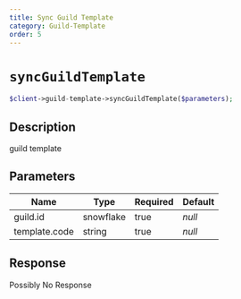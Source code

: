 ```yaml
---
title: Sync Guild Template
category: Guild-Template
order: 5
---
```


# `syncGuildTemplate`

```php
$client->guild-template->syncGuildTemplate($parameters);
```

## Description

guild template

## Parameters


Name | Type | Required | Default
--- | --- | --- | ---
guild.id | snowflake | true | *null*
template.code | string | true | *null*

## Response

Possibly No Response

